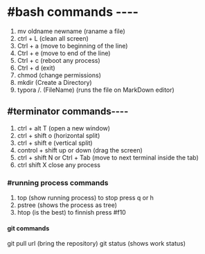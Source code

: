 # #bash commands ----

1. mv oldname newname (raname a file)
2. ctrl + L           (clean all screen)
3. Ctrl + a (move to beginning of the line)
4. Ctrl + e (move to end of the line)
5. Ctrl + c (reboot any process)
6. Ctrl + d (exit)
7. chmod (change permissions) 
8. mkdir (Create a Directory)
9. typora /. (FileName) (runs the file on MarkDown editor)


## #terminator commands----

1. ctrl + alt T (open a new window)
2. ctrl + shift o (horizontal split)
3. ctrl + shift e (vertical split)
4. control + shift up or down (drag the screen)
5. ctrl + shift N or Ctrl + Tab (move to next terminal inside the tab)
6. ctrl shift X close any process 



### #running process commands 

1. top (show running process) to stop press q or h 
2. pstree (shows the process as tree)
3. htop (is the best) to finnish press #f10


#### git commands 

git pull url (bring the repository)
git status (shows work status) 









